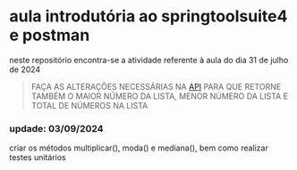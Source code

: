 # aula introdutória ao springtoolsuite4 e postman

neste repositório encontra-se a atividade referente à aula do dia 31 de julho de 2024

> FAÇA AS ALTERAÇÕES NECESSÁRIAS NA [API](https://github.com/wellingtonfoz/aula_1_calculos) PARA QUE RETORNE TAMBÉM O MAIOR NÚMERO DA LISTA, MENOR NÚMERO DA LISTA E TOTAL DE NÚMEROS NA LISTA

### updade: 03/09/2024

criar os métodos multiplicar(), moda() e mediana(), bem como realizar testes unitários

